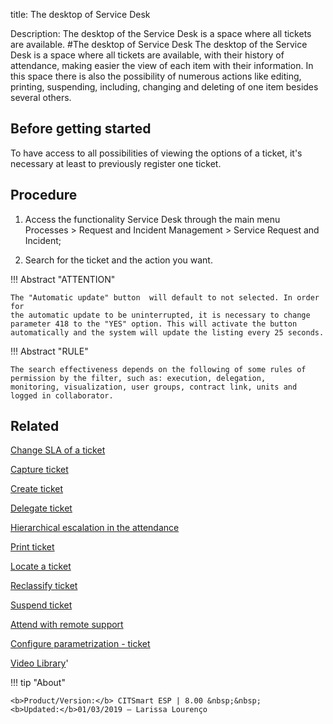 title: The desktop of Service Desk

Description: The desktop of the Service Desk is a space where all tickets are available.
#The desktop of Service Desk
The desktop of the Service Desk is a space where all tickets are available, with their history of attendance, making easier the view of each item with their information. In this space there is also the possibility of numerous actions like editing, printing, suspending, including, changing and deleting of one item besides several others.

Before getting started
--------------------------

To have access to all possibilities of viewing the options of a ticket, it's
necessary at least to previously register one ticket.

Procedure
-------------

1.  Access the functionality Service Desk through the main menu Processes \>
    Request and Incident Management \> Service Request and Incident;

2.  Search for the ticket and the action you want.

!!! Abstract "ATTENTION"

    The "Automatic update" button  will default to not selected. In order for
    the automatic update to be uninterrupted, it is necessary to change
    parameter 418 to the "YES" option. This will activate the button
    automatically and the system will update the listing every 25 seconds.
    
!!! Abstract "RULE"

    The search effectiveness depends on the following of some rules of permission by the filter, such as: execution, delegation,             monitoring, visualization, user groups, contract link, units and logged in collaborator.

Related
-----------

[Change SLA of a ticket](/en-us/citsmart-esp-8/processes/tickets/use/change-SLA-of-a-ticket.html)

[Capture ticket](/en-us/citsmart-esp-8/processes/tickets/use/capture-ticket.html)

[Create ticket](/en-us/citsmart-esp-8/processes/tickets/use/create-ticket.html)

[Delegate ticket](/en-us/citsmart-esp-8/processes/tickets/use/delegate-ticket.html)

[Hierarchical escalation in the attendance](/en-us/citsmart-esp-8/processes/tickets/use/hierarchical-escalation-in-the-attendance.html)

[Print ticket](/en-us/citsmart-esp-8/processes/tickets/use/print-ticket.html)

[Locate a ticket](/en-us/citsmart-esp-8/processes/tickets/use/locate-a-ticket.html)

[Reclassify ticket](/en-us/citsmart-esp-8/processes/tickets/use/reclassify-ticket.html)

[Suspend ticket](/en-us/citsmart-esp-8/processes/tickets/use/suspend-ticket.html)

[Attend with remote support](/en-us/citsmart-esp-8/processes/tickets/use/attend-with-remote-support.html)

[Configure parametrization - ticket](/en-us/citsmart-esp-8/platform-administration/parameters-list/configure-parametrization-ticket.html)

<i class='fa fa-youtube-play  fa-2x' style='color:#97ce17;vertical-align: middle;'> </i> [Video Library](https://www.youtube.com/playlist?list=PLB5qK2uzf2RNrJnhiXj3dbmgsm9-quhfz)'

!!! tip "About"

    <b>Product/Version:</b> CITSmart ESP | 8.00 &nbsp;&nbsp;
    <b>Updated:</b>01/03/2019 – Larissa Lourenço

